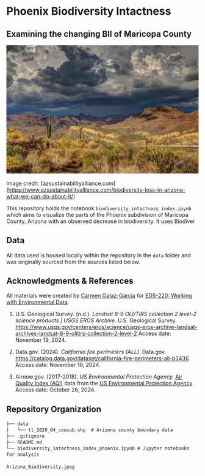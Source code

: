 # Phoenix Biodiversity Intactness
## Examining the changing BII of Maricopa County

<img src="images/Arizona_Biodiversity.jpeg" width="800"/>

Image credit: [azsustainabilityalliance.com] (https://www.azsustainabilityalliance.com/biodiversity-loss-in-arizona-what-we-can-do-about-it/)

This repository holds the notebook `biodiversity_intactness_index.ipynb` which aims to visualize the parts of the Phoenix subdivision of Maricopa County, Arizona with an observed decrease in biodiversity. It uses Biodiver



## Data

All data used is housed locally within the repository in the `data` folder and was originally sourced from the sources listed below. 

## Acknowledgments & References

All materials were created by [Carmen Galaz-Garcia](https://github.com/carmengg) for [EDS-220: Working with Environmental Data](https://meds-eds-220.github.io/MEDS-eds-220-course/).

1. U.S. Geological Survey. (n.d.). *Landsat 8-9 OLI/TIRS collection 2 level-2 science products | USGS EROS Archive*. U.S. Geological Survey. https://www.usgs.gov/centers/eros/science/usgs-eros-archive-landsat-archives-landsat-8-9-olitirs-collection-2-level-2 Access date: November 19, 2024.

2. Data.gov. (2024). *California fire perimeters (ALL)*. Data.gov. https://catalog.data.gov/dataset/california-fire-perimeters-all-b3436 Access date: November 19, 2024.

3. Airnow.gov. (2017-2018).  *US Environmental Protection Agency.* [Air Quality Index (AQI)](https://www.airnow.gov/aqi/aqi-basics/) data from the [US Environmental Protection Agency](https://www.epa.gov)  Access date: October 26, 2024.


## Repository Organization

```
├── data
│   └── tl_2020_04_cousub.shp  # Arizona county boundary data
├── .gitignore
├── README.md
└── biodiversity_intactness_index_phoenix.ipynb # Jupyter notebooks for analysis

Arizona_Biodiversity.jpeg
```